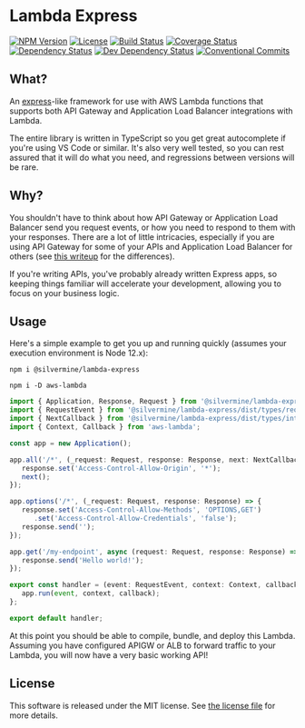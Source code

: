 # Lambda Express

[![NPM Version](https://img.shields.io/npm/v/@silvermine/lambda-express.svg)](https://www.npmjs.com/package/@silvermine/lambda-express)
[![License](https://img.shields.io/github/license/silvermine/lambda-express.svg)](./LICENSE)
[![Build Status](https://travis-ci.com/silvermine/lambda-express.svg?branch=master)](https://travis-ci.com/silvermine/lambda-express)
[![Coverage Status](https://coveralls.io/repos/github/silvermine/lambda-express/badge.svg?branch=master)](https://coveralls.io/github/silvermine/lambda-express?branch=master)
[![Dependency Status](https://david-dm.org/silvermine/lambda-express.svg)](https://david-dm.org/silvermine/lambda-express)
[![Dev Dependency Status](https://david-dm.org/silvermine/lambda-express/dev-status.svg)](https://david-dm.org/silvermine/lambda-express#info=devDependencies&view=table)
[![Conventional Commits](https://img.shields.io/badge/Conventional%20Commits-1.0.0-yellow.svg)](https://conventionalcommits.org)


## What?

An [express](https://expressjs.com/)-like framework for use with AWS Lambda functions that
supports both API Gateway and Application Load Balancer integrations with Lambda.

The entire library is written in TypeScript so you get great autocomplete if you're using
VS Code or similar. It's also very well tested, so you can rest assured that it will do
what you need, and regressions between versions will be rare.


## Why?

You shouldn't have to think about how API Gateway or Application Load Balancer send you
request events, or how you need to respond to them with your responses. There are a lot of
little intricacies, especially if you are using API Gateway for some of your APIs and
Application Load Balancer for others (see [this writeup][apigw-vs-alb] for the
differences).

If you're writing APIs, you've probably already written Express apps, so keeping things
familiar will accelerate your development, allowing you to focus on your business logic.

[apigw-vs-alb]: https://serverless-training.com/articles/api-gateway-vs-application-load-balancer-technical-details/


## Usage

Here's a simple example to get you up and running quickly (assumes your execution environment
is Node 12.x):

`npm i @silvermine/lambda-express`

`npm i -D aws-lambda`

```typescript
import { Application, Response, Request } from '@silvermine/lambda-express';
import { RequestEvent } from '@silvermine/lambda-express/dist/types/request-response-types';
import { NextCallback } from '@silvermine/lambda-express/dist/types/interfaces';
import { Context, Callback } from 'aws-lambda';

const app = new Application();

app.all('/*', (_request: Request, response: Response, next: NextCallback) => {
   response.set('Access-Control-Allow-Origin', '*');
   next();
});

app.options('/*', (_request: Request, response: Response) => {
   response.set('Access-Control-Allow-Methods', 'OPTIONS,GET')
      .set('Access-Control-Allow-Credentials', 'false');
   response.send('');
});

app.get('/my-endpoint', async (request: Request, response: Response) => {
   response.send('Hello world!');
});

export const handler = (event: RequestEvent, context: Context, callback: Callback): void => {
   app.run(event, context, callback);
};

export default handler;
```

At this point you should be able to compile, bundle, and deploy this Lambda.
Assuming you have configured APIGW or ALB to forward traffic to your Lambda,
you will now have a very basic working API!

## License

This software is released under the MIT license. See [the license file](LICENSE) for more
details.

